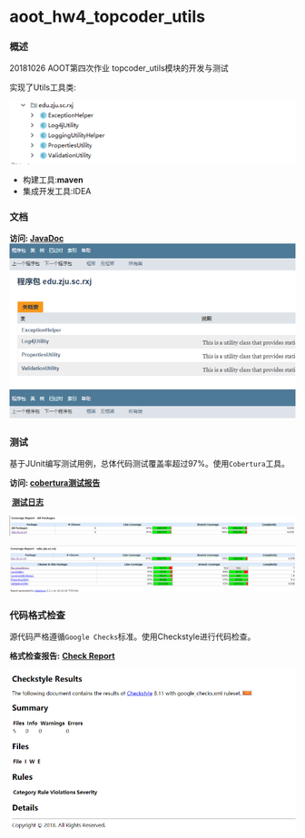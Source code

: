 # aoot_hw4_topcoder_utils
### 概述

20181026 AOOT第四次作业 topcoder_utils模块的开发与测试

实现了Utils工具类:

 ![开发测试类](./doc/开发测试类.png)
- 构建工具:**maven**
- 集成开发工具:IDEA

### 文档

**访问:	[JavaDoc](./target/site/edu/zju/sc/rxj/package-summary.html)**
![java文档](./doc/java文档.png)


### **测试**

基于JUnit编写测试用例，总体代码测试覆盖率超过97%。使用`Cobertura`工具。

**访问: 	[cobertura测试报告](./target/site/cobertura/index.html)**

​		**[测试日志](./target/surefire-reports)**

![cobertura_all](./doc/cobertura_all.png)

![cobertura_details](./doc/cobertura_details.png)



### 代码格式检查

源代码严格遵循`Google Checks`标准。使用Checkstyle进行代码检查。

**格式检查报告:**		**[Check Report](./target/site/checkstyle.html)**

![check style result](./doc/check_style_result.png)
